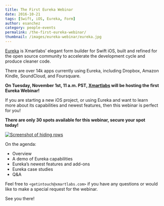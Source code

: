 ```yaml
---
title: The First Eureka Webinar
date: 2016-10-21
tags: [Swift, iOS, Eureka, Form]
author: esanchez
category: people-events
permalink: /the-first-eureka-webinar/
thumbnail: /images/eureka-webinar/eureka.jpg
---
```


[Eureka]: https://github.com/xmartlabs/Eureka
[Xmartlabs]: https://xmartlabs.com/

[Eureka] is Xmartlabs’ elegant form builder for Swift iOS, built and refined for the open source community to accelerate the development cycle and produce cleaner code.

There are over 14k apps currently using Eureka, including Dropbox, Amazon Kindle, SoundCloud, and Foursquare.

**On Tuesday, November 1st, 11 a.m. PST, [Xmartlabs] will be hosting the first Eureka Webinar!**

If you are starting a new iOS project, or using Eureka and want to learn more about its capabilities and newest features, then this webinar is perfect for you!

**There are only 30 spots available for this webinar, secure your spot today!**

<a  href="https://goo.gl/forms/rKNRZQ1r5Ay5gM3p2" target="_blank"><img src="/images/eureka-webinar/save_your_spot.png" alt="Screenshot of hiding rows" /></a>

On the agenda:

- Overview
- A demo of Eureka capabilities
- Eureka’s newest features and add-ons
- Eureka case studies
- Q&A

Feel free to `<getintouch@xmartlabs.com>` if you have any questions or would like to make a special request for the webinar.

See you there!
